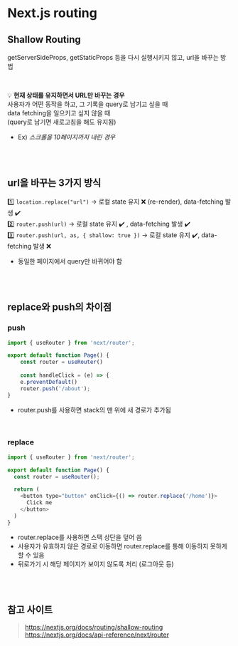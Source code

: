 # Next.js routing

## Shallow Routing

getServerSideProps, getStaticProps 등을 다시 실행시키지 않고, url을 바꾸는 방법

<br>

💡 **현재 상태를 유지하면서 URL만 바꾸는 경우**  
사용자가 어떤 동작을 하고, 그 기록을 query로 남기고 싶을 때    
data fetching을 일으키고 싶지 않을 때  
(query로 남기면 새로고침을 해도 유지됨)
* Ex) <em>스크롤을 10페이지까지 내린 경우</em> 

<br><br>

## url을 바꾸는 3가지 방식

1️⃣ `location.replace("url")` -> 로컬 state 유지 ❌ (re-render), data-fetching 발생 ✔️ <br>
2️⃣ `router.push(url)` -> 로컬 state 유지 ✔️ , data-fetching 발생 ✔️ <br>
3️⃣ `router.push(url, as, { shallow: true })`️ -> 로컬 state 유지 ✔️, data-fetching 발생 ❌ <br>

* 동일한 페이지에서 query만 바뀌어야 함

<br><br>

## replace와 push의 차이점

### push

```js
import { useRouter } from 'next/router';

export default function Page() {
    const router = useRouter()
    
    const handleClick = (e) => {
    e.preventDefault()
    router.push('/about');
}
```

* router.push를 사용하면 stack의 맨 위에 새 경로가 추가됨

<br>

### replace

```js
import { useRouter } from 'next/router';

export default function Page() {
  const router = useRouter();

  return (
    <button type="button" onClick={() => router.replace('/home')}>
      Click me
    </button>
  )
}
```

* router.replace를 사용하면 스택 상단을 덮어 씀
* 사용자가 유효하지 않은 경로로 이동하면 router.replace를 통해 이동하지 못하게 할 수 있음
* 뒤로가기 시 해당 페이지가 보이지 않도록 처리 (로그아웃 등)




<br><br>

## 참고 사이트

> https://nextjs.org/docs/routing/shallow-routing  
> https://nextjs.org/docs/api-reference/next/router
